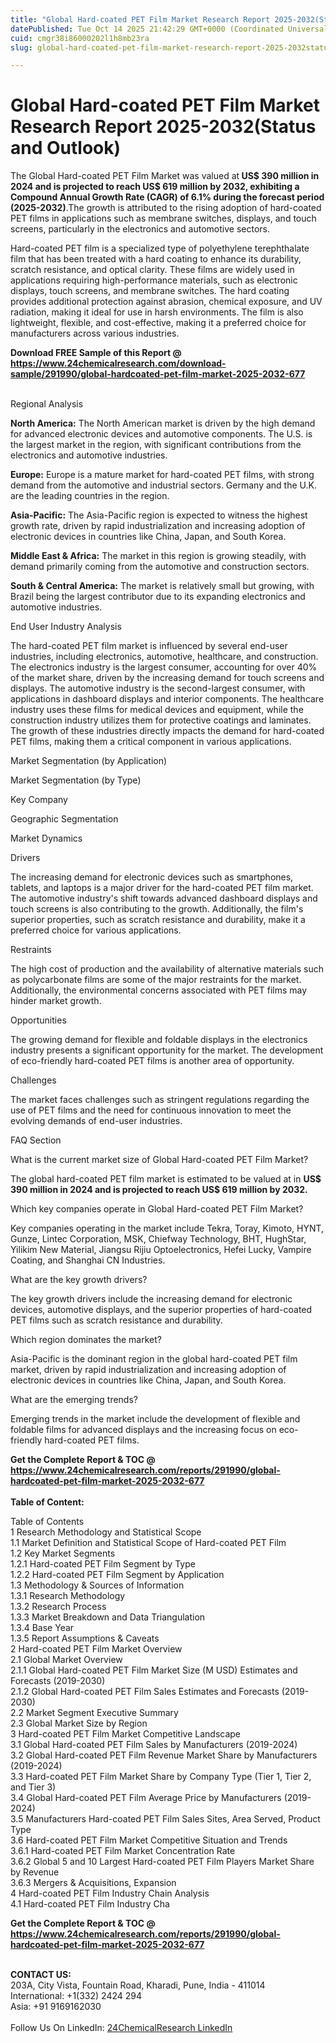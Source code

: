 ```yaml
---
title: "Global Hard-coated PET Film Market Research Report 2025-2032(Status and Outlook)"
datePublished: Tue Oct 14 2025 21:42:29 GMT+0000 (Coordinated Universal Time)
cuid: cmgr38i86000202l1h8mb23ra
slug: global-hard-coated-pet-film-market-research-report-2025-2032status-and-outlook-1-1

---
```


# Global Hard-coated PET Film Market Research Report 2025-2032(Status and Outlook)

<p>The Global Hard-coated PET Film Market was valued at<strong> US$ 390 million in 2024 and is projected to reach US$ 619 million by 2032, exhibiting a Compound Annual Growth Rate (CAGR) of 6.1% during the forecast period (2025-2032)</strong>.The growth is attributed to the rising adoption of hard-coated PET films in applications such as membrane switches, displays, and touch screens, particularly in the electronics and automotive sectors.</p><p>
</p><p>Hard-coated PET film is a specialized type of polyethylene terephthalate film that has been treated with a hard coating to enhance its durability, scratch resistance, and optical clarity. These films are widely used in applications requiring high-performance materials, such as electronic displays, touch screens, and membrane switches. The hard coating provides additional protection against abrasion, chemical exposure, and UV radiation, making it ideal for use in harsh environments. The film is also lightweight, flexible, and cost-effective, making it a preferred choice for manufacturers across various industries.</p><div><b>Download FREE Sample of this Report @ 
            <a href="https://www.24chemicalresearch.com/download-sample/291990/global-hardcoated-pet-film-market-2025-2032-677">
            https://www.24chemicalresearch.com/download-sample/291990/global-hardcoated-pet-film-market-2025-2032-677</a></b></div><br><p>
Regional Analysis</p><p>
</p><p><strong>North America:</strong> The North American market is driven by the high demand for advanced electronic devices and automotive components. The U.S. is the largest market in the region, with significant contributions from the electronics and automotive industries.</p><p>
</p><p><strong>Europe:</strong> Europe is a mature market for hard-coated PET films, with strong demand from the automotive and industrial sectors. Germany and the U.K. are the leading countries in the region.</p><p>
</p><p><strong>Asia-Pacific:</strong> The Asia-Pacific region is expected to witness the highest growth rate, driven by rapid industrialization and increasing adoption of electronic devices in countries like China, Japan, and South Korea.</p><p>
</p><p><strong>Middle East &amp; Africa:</strong> The market in this region is growing steadily, with demand primarily coming from the automotive and construction sectors.</p><p>
</p><p><strong>South &amp; Central America:</strong> The market is relatively small but growing, with Brazil being the largest contributor due to its expanding electronics and automotive industries.</p><p>
End User Industry Analysis</p><p>
</p><p>The hard-coated PET film market is influenced by several end-user industries, including electronics, automotive, healthcare, and construction. The electronics industry is the largest consumer, accounting for over 40% of the market share, driven by the increasing demand for touch screens and displays. The automotive industry is the second-largest consumer, with applications in dashboard displays and interior components. The healthcare industry uses these films for medical devices and equipment, while the construction industry utilizes them for protective coatings and laminates. The growth of these industries directly impacts the demand for hard-coated PET films, making them a critical component in various applications.</p><p>
Market Segmentation (by Application)</p><p>
</p><p>
Market Segmentation (by Type)</p><p>
</p><p>
Key Company</p><p>
</p><p>
Geographic Segmentation</p><p>
</p><p>
Market Dynamics</p><p>
Drivers</p><p>
</p><p>The increasing demand for electronic devices such as smartphones, tablets, and laptops is a major driver for the hard-coated PET film market. The automotive industry's shift towards advanced dashboard displays and touch screens is also contributing to the growth. Additionally, the film's superior properties, such as scratch resistance and durability, make it a preferred choice for various applications.</p><p>
Restraints</p><p>
</p><p>The high cost of production and the availability of alternative materials such as polycarbonate films are some of the major restraints for the market. Additionally, the environmental concerns associated with PET films may hinder market growth.</p><p>
Opportunities</p><p>
</p><p>The growing demand for flexible and foldable displays in the electronics industry presents a significant opportunity for the market. The development of eco-friendly hard-coated PET films is another area of opportunity.</p><p>
Challenges</p><p>
</p><p>The market faces challenges such as stringent regulations regarding the use of PET films and the need for continuous innovation to meet the evolving demands of end-user industries.</p><p>
FAQ Section</p><p>
What is the current market size of Global Hard-coated PET Film Market?</p><p>
</p><p>The global hard-coated PET film market is estimated to be valued at in <strong>US$ 390 million in 2024 and is projected to reach US$ 619 million by 2032.</strong></p><p>
Which key companies operate in Global Hard-coated PET Film Market?</p><p>
</p><p>Key companies operating in the market include Tekra, Toray, Kimoto, HYNT, Gunze, Lintec Corporation, MSK, Chiefway Technology, BHT, HughStar, Yilikim New Material, Jiangsu Rijiu Optoelectronics, Hefei Lucky, Vampire Coating, and Shanghai CN Industries.</p><p>
What are the key growth drivers?</p><p>
</p><p>The key growth drivers include the increasing demand for electronic devices, automotive displays, and the superior properties of hard-coated PET films such as scratch resistance and durability.</p><p>
Which region dominates the market?</p><p>
</p><p>Asia-Pacific is the dominant region in the global hard-coated PET film market, driven by rapid industrialization and increasing adoption of electronic devices in countries like China, Japan, and South Korea.</p><p>
What are the emerging trends?</p><p>
</p><p>Emerging trends in the market include the development of flexible and foldable films for advanced displays and the increasing focus on eco-friendly hard-coated PET films.</p>

<div><b>Get the Complete Report & TOC @ 
            <a href="https://www.24chemicalresearch.com/reports/291990/global-hardcoated-pet-film-market-2025-2032-677">
            https://www.24chemicalresearch.com/reports/291990/global-hardcoated-pet-film-market-2025-2032-677</a></b></div><br>
            <b>Table of Content:</b><p>Table of Contents<br />
1 Research Methodology and Statistical Scope<br />
1.1 Market Definition and Statistical Scope of Hard-coated PET Film<br />
1.2 Key Market Segments<br />
1.2.1 Hard-coated PET Film Segment by Type<br />
1.2.2 Hard-coated PET Film Segment by Application<br />
1.3 Methodology & Sources of Information<br />
1.3.1 Research Methodology<br />
1.3.2 Research Process<br />
1.3.3 Market Breakdown and Data Triangulation<br />
1.3.4 Base Year<br />
1.3.5 Report Assumptions & Caveats<br />
2 Hard-coated PET Film Market Overview<br />
2.1 Global Market Overview<br />
2.1.1 Global Hard-coated PET Film Market Size (M USD) Estimates and Forecasts (2019-2030)<br />
2.1.2 Global Hard-coated PET Film Sales Estimates and Forecasts (2019-2030)<br />
2.2 Market Segment Executive Summary<br />
2.3 Global Market Size by Region<br />
3 Hard-coated PET Film Market Competitive Landscape<br />
3.1 Global Hard-coated PET Film Sales by Manufacturers (2019-2024)<br />
3.2 Global Hard-coated PET Film Revenue Market Share by Manufacturers (2019-2024)<br />
3.3 Hard-coated PET Film Market Share by Company Type (Tier 1, Tier 2, and Tier 3)<br />
3.4 Global Hard-coated PET Film Average Price by Manufacturers (2019-2024)<br />
3.5 Manufacturers Hard-coated PET Film Sales Sites, Area Served, Product Type<br />
3.6 Hard-coated PET Film Market Competitive Situation and Trends<br />
3.6.1 Hard-coated PET Film Market Concentration Rate<br />
3.6.2 Global 5 and 10 Largest Hard-coated PET Film Players Market Share by Revenue<br />
3.6.3 Mergers & Acquisitions, Expansion<br />
4 Hard-coated PET Film Industry Chain Analysis<br />
4.1 Hard-coated PET Film Industry Cha</p>

<div><b>Get the Complete Report & TOC @ 
            <a href="https://www.24chemicalresearch.com/reports/291990/global-hardcoated-pet-film-market-2025-2032-677">
            https://www.24chemicalresearch.com/reports/291990/global-hardcoated-pet-film-market-2025-2032-677</a></b></div><br>

<b>CONTACT US:</b><br>
            203A, City Vista, Fountain Road, Kharadi, Pune, India - 411014<br>
            International: +1(332) 2424 294<br>
            Asia: +91 9169162030 <br><br>
            Follow Us On LinkedIn: <a href="https://www.linkedin.com/company/24chemicalresearch/">24ChemicalResearch LinkedIn</a>
